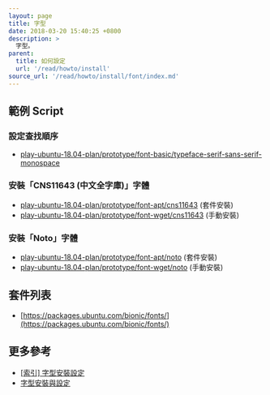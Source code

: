 ```yaml
---
layout: page
title: 字型
date: 2018-03-20 15:40:25 +0800
description: >
  字型。
parent:
  title: 如何設定
  url: '/read/howto/install'
source_url: '/read/howto/install/font/index.md'
---
```



## 範例 Script


### 設定查找順序

*  [play-ubuntu-18.04-plan/prototype/font-basic/typeface-serif-sans-serif-monospace](https://github.com/samwhelp/play-ubuntu-18.04-plan/tree/master/prototype/font-basic/typeface-serif-sans-serif-monospace)


### 安裝「CNS11643 (中文全字庫)」字體

*  [play-ubuntu-18.04-plan/prototype/font-apt/cns11643](https://github.com/samwhelp/play-ubuntu-18.04-plan/tree/master/prototype/font-apt/cns11643) (套件安裝)
*  [play-ubuntu-18.04-plan/prototype/font-wget/cns11643](https://github.com/samwhelp/play-ubuntu-18.04-plan/tree/master/prototype/font-wget/cns11643) (手動安裝)


### 安裝「Noto」字體

*  [play-ubuntu-18.04-plan/prototype/font-apt/noto](https://github.com/samwhelp/play-ubuntu-18.04-plan/tree/master/prototype/font-apt/noto) (套件安裝)
*  [play-ubuntu-18.04-plan/prototype/font-wget/noto](https://github.com/samwhelp/play-ubuntu-18.04-plan/tree/master/prototype/font-wget/noto) (手動安裝)


## 套件列表

* [https://packages.ubuntu.com/bionic/fonts/](https://packages.ubuntu.com/bionic/fonts/)


## 更多參考

* [[索引] 字型安裝設定](https://www.ubuntu-tw.org/modules/newbb/viewtopic.php?post_id=333554#forumpost333554)
* [字型安裝與設定](http://samwhelp.github.io/book-ubuntu-qna/read/howto/configure-font/)

